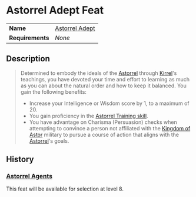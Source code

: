 # Astorrel Adept Feat

| | |
| --- | --- | 
| **Name** | [Astorrel Adept](https://www.dndbeyond.com/feats/549812-astorrel-adept) | feat.1
| **Requirements** | *None* |

## Description

> Determined to embody the ideals of the [Astorrel](../../organisations/astorrel/astorrel.md) through [Kirrel](../../gods/deities/kirrel.md)'s teachings, you have devoted your time and effort to learning as much as you can about the natural order and how to keep it balanced. You gain the following benefits:
>
> - Increase your Intelligence or Wisdom score by 1, to a maximum of 20.
> - You gain proficiency in the [Astorrel Training skill](../skills/astorrel-training.md).
> - You have advantage on Charisma (Persuasion) checks when attempting to convince a person not affiliated with the [Kingdom of Astor](../../civilisations/kingdom-of-astor/kingdom-of-astor.md) military to pursue a course of action that aligns with the [Astorrel](../../organisations/astorrel/astorrel.md)'s goals.

## History

### [Astorrel Agents](../../campaigns/astorrel-agents/astorrel-agents.md)

This feat will be available for selection at level 8.
